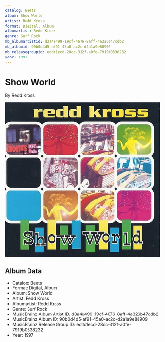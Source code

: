 ```yaml
---
catalog: Beets
album: Show World
artist: Redd Kross
format: Digital, Album
albumartist: Redd Kross
genre: Surf Rock
mb_albumartistid: d3a4e499-19cf-4676-8aff-4a326b47cdb2
mb_albumid: 90b0d4d5-af91-45a0-ac2c-d2a1a9e88909
mb_releasegroupid: eddc1ecd-28cc-312f-a0fe-7919b0338232
year: 1997
---
```


# Show World

By Redd Kross

![](../../assets/beetscovers/Redd_Kross-Show_World.jpg)

## Album Data

- Catalog: Beets
- Format: Digital, Album
- Album: Show World
- Artist: Redd Kross
- Albumartist: Redd Kross
- Genre: Surf Rock
- MusicBrainz Album Artist ID: d3a4e499-19cf-4676-8aff-4a326b47cdb2
- MusicBrainz Album ID: 90b0d4d5-af91-45a0-ac2c-d2a1a9e88909
- MusicBrainz Release Group ID: eddc1ecd-28cc-312f-a0fe-7919b0338232
- Year: 1997

